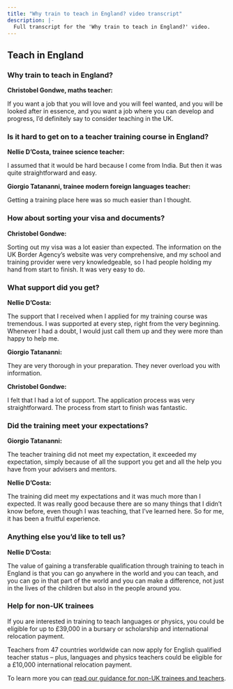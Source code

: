 ```yaml
---
title: "Why train to teach in England? video transcript"
description: |-
  Full transcript for the 'Why train to teach in England?' video.
---
```

## Teach in England

###  Why train to teach in England? 

**Christobel Gondwe, maths teacher:**

If you want a job that you will love and you will feel wanted, and you will be looked after in essence, and you want a job where you can develop and progress, I’d definitely say to consider teaching in the UK. 

### Is it hard to get on to a teacher training course in England? 

**Nellie D’Costa, trainee science teacher:**

I assumed that it would be hard because I come from India. But then it was quite straightforward and easy. 

**Giorgio Tatananni, trainee modern foreign languages teacher:**

Getting a training place here was so much easier than I thought. 

### How about sorting your visa and documents? 

**Christobel Gondwe:**

Sorting out my visa was a lot easier than expected. The information on the UK Border Agency’s website was very comprehensive, and my school and training provider were very knowledgeable, so I had people holding my hand from start to finish. It was very easy to do. 

### What support did you get? 

**Nellie D’Costa:**

The support that I received when I applied for my training course was tremendous. I was supported at every step, right from the very beginning. Whenever I had a doubt, I would just call them up and they were more than happy to help me. 

**Giorgio Tatananni:**

They are very thorough in your preparation. They never overload you with information. 

**Christobel Gondwe:**

I felt that I had a lot of support. The application process was very straightforward. The process from start to finish was fantastic. 

### Did the training meet your expectations? 

**Giorgio Tatananni:**

The teacher training did not meet my expectation, it exceeded my expectation, simply because of all the support you get and all the help you have from your advisers and mentors. 

**Nellie D’Costa:**

The training did meet my expectations and it was much more than I expected. It was really good because there are so many things that I didn’t know before, even though I was teaching, that I’ve learned here. So for me, it has been a fruitful experience. 

### Anything else you’d like to tell us? 

**Nellie D’Costa:**

The value of gaining a transferable qualification through training to teach in England is that you can go anywhere in the world and you can teach, and you can go in that part of the world and you can make a difference, not just in the lives of the children but also in the people around you. 

### Help for non-UK trainees 

If you are interested in training to teach languages or physics, you could be eligible for up to £39,000 in a bursary or scholarship and international relocation payment. 

Teachers from 47 countries worldwide can now apply for English qualified teacher status – plus, languages and physics teachers could be eligible for a £10,000 international relocation payment. 

To learn more you can [read our guidance for non-UK trainees and teachers](/non-uk-teachers).
